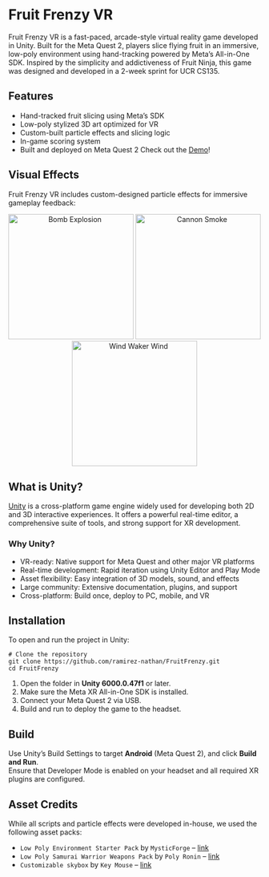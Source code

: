 # Fruit Frenzy VR

Fruit Frenzy VR is a fast-paced, arcade-style virtual reality game developed in Unity. Built for the Meta Quest 2, players slice flying fruit in an immersive, low-poly environment using hand-tracking powered by Meta’s All-in-One SDK. Inspired by the simplicity and addictiveness of Fruit Ninja, this game was designed and developed in a 2-week sprint for UCR CS135.

## Features

- Hand-tracked fruit slicing using Meta’s SDK
- Low-poly stylized 3D art optimized for VR
- Custom-built particle effects and slicing logic
- In-game scoring system
- Built and deployed on Meta Quest 2
Check out the [Demo](https://drive.google.com/file/d/1oAES8PxBRCcuWLv7wenGbycEZS4SkD8Q/view)! 
## Visual Effects

Fruit Frenzy VR includes custom-designed particle effects for immersive gameplay feedback:

<p align="center">
  <img src="BombExplosion.gif" alt="Bomb Explosion" width="250"/>
  <img src="CannonSmoke.gif" alt="Cannon Smoke" width="250"/>
  <img src="WindwakerWind.gif" alt="Wind Waker Wind" width="250"/>
</p>

## What is Unity?

[Unity](https://unity.com/) is a cross-platform game engine widely used for developing both 2D and 3D interactive experiences. It offers a powerful real-time editor, a comprehensive suite of tools, and strong support for XR development.

### Why Unity?

- VR-ready: Native support for Meta Quest and other major VR platforms  
- Real-time development: Rapid iteration using Unity Editor and Play Mode  
- Asset flexibility: Easy integration of 3D models, sound, and effects  
- Large community: Extensive documentation, plugins, and support  
- Cross-platform: Build once, deploy to PC, mobile, and VR

## Installation

To open and run the project in Unity:
```
# Clone the repository
git clone https://github.com/ramirez-nathan/FruitFrenzy.git
cd FruitFrenzy
```
1. Open the folder in **Unity 6000.0.47f1** or later.  
2. Make sure the Meta XR All-in-One SDK is installed.  
3. Connect your Meta Quest 2 via USB.  
4. Build and run to deploy the game to the headset.

## Build

Use Unity’s Build Settings to target **Android** (Meta Quest 2), and click **Build and Run**.  
Ensure that Developer Mode is enabled on your headset and all required XR plugins are configured.

## Asset Credits

While all scripts and particle effects were developed in-house, we used the following asset packs:

- `Low Poly Environment Starter Pack` by `MysticForge` – [link](https://assetstore.unity.com/packages/3d/environments/low-poly-environment-starter-pack-228606)
- `Low Poly Samurai Warrior Weapons Pack` by `Poly Ronin` – [link](https://assetstore.unity.com/packages/3d/props/weapons/low-poly-samurai-warrior-weapons-pack-310630)
- `Customizable skybox` by `Key Mouse` – [link](https://assetstore.unity.com/packages/2d/textures-materials/sky/customizable-skybox-174576)
